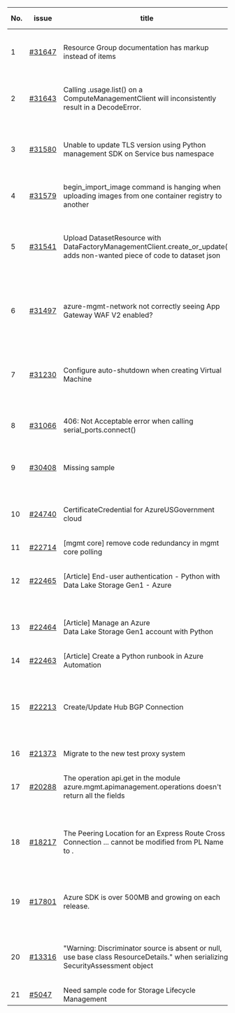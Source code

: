 | No. | issue | title | labels | assignees | bot advice | created date |
| ------ | ------ | ------ | ------ | ------ | ------ | :-----: |
|1|[#31647](https://github.com/Azure/azure-sdk-for-python/issues/31647)|Resource Group documentation has markup instead of items|Docs, question, ARM, Mgmt, customer-reported, needs-team-attention|msyyc|new comment|2023-08-14|
|2|[#31643](https://github.com/Azure/azure-sdk-for-python/issues/31643)| Calling .usage.list() on a ComputeManagementClient will inconsistently result in a DecodeError.|question, Client, Mgmt, customer-reported, needs-team-attention|msyyc|new comment|2023-08-14|
|3|[#31580](https://github.com/Azure/azure-sdk-for-python/issues/31580)|Unable to update TLS version using Python management SDK on Service bus namespace|Service Bus, question, Client, Mgmt, customer-reported, needs-author-feedback|msyyc||2023-08-11|
|4|[#31579](https://github.com/Azure/azure-sdk-for-python/issues/31579)|begin_import_image command is hanging when uploading images from one container registry to another|question, Mgmt, customer-reported, issue-addressed|msyyc||2023-08-11|
|5|[#31541](https://github.com/Azure/azure-sdk-for-python/issues/31541)|Upload DatasetResource with DataFactoryManagementClient.create_or_update() adds non-wanted piece of code to dataset json|question, Data Factory, Service Attention, Mgmt, customer-reported, needs-team-attention, CXP Attention|msyyc|no reply > 7|2023-08-09|
|6|[#31497](https://github.com/Azure/azure-sdk-for-python/issues/31497)|azure-mgmt-network not correctly seeing App Gateway WAF V2 enabled?|question, Network - Application Gateway, Mgmt, customer-reported, issue-addressed|msyyc||2023-08-07|
|7|[#31230](https://github.com/Azure/azure-sdk-for-python/issues/31230)|Configure auto-shutdown when creating Virtual Machine|question, Compute, Compute - VM, Mgmt, customer-reported, issue-addressed|msyyc||2023-07-20|
|8|[#31066](https://github.com/Azure/azure-sdk-for-python/issues/31066)|406: Not Acceptable error when calling serial_ports.connect()|question, Mgmt, customer-reported, issue-addressed|msyyc||2023-07-11|
|9|[#30408](https://github.com/Azure/azure-sdk-for-python/issues/30408)|Missing sample|Docs, ARM, Mgmt, customer-reported, needs-team-attention|msyyc|no reply > 7|2023-05-16|
|10|[#24740](https://github.com/Azure/azure-sdk-for-python/issues/24740)|CertificateCredential for AzureUSGovernment cloud|feature-request, Operations Management, Mgmt, needs-team-attention|msyyc, BigCat20196|new comment|2022-06-07|
|11|[#22714](https://github.com/Azure/azure-sdk-for-python/issues/22714)|[mgmt core] remove code redundancy in mgmt core polling|Mgmt, Azure.Mgmt.Core|msyyc|new issue|2022-01-21|
|12|[#22465](https://github.com/Azure/azure-sdk-for-python/issues/22465)|[Article] End-user authentication - Python with Data Lake Storage Gen1 - Azure|Storage, Docs, Client, Mgmt, Data Lake Storage Gen1, Resources|msyyc, tasherif-msft|no reply > 7|2022-01-12|
|13|[#22464](https://github.com/Azure/azure-sdk-for-python/issues/22464)|[Article] Manage an Azure Data Lake Storage Gen1 account with Python|Storage, Docs, Client, Mgmt, Data Lake Storage Gen1, Resources|msyyc, tasherif-msft|no reply > 7|2022-01-12|
|14|[#22463](https://github.com/Azure/azure-sdk-for-python/issues/22463)|[Article] Create a Python runbook in Azure Automation|Docs, Compute, Mgmt, Resources|msyyc|no reply > 7|2022-01-12|
|15|[#22213](https://github.com/Azure/azure-sdk-for-python/issues/22213)|Create/Update Hub BGP Connection|question, Network, Service Attention, Mgmt, customer-reported, needs-team-attention, Network - Virtual WAN|msyyc|new comment|2021-12-17|
|16|[#21373](https://github.com/Azure/azure-sdk-for-python/issues/21373)|Migrate to the new test proxy system|Mgmt, Epic, MQ|msyyc|no reply > 7|2021-10-22|
|17|[#20288](https://github.com/Azure/azure-sdk-for-python/issues/20288)|The operation api.get in the module azure.mgmt.apimanagement.operations doesn't return all the fields|bug, API Management, Mgmt, customer-reported|msyyc, BigCat20196|new comment|2021-08-16|
|18|[#18217](https://github.com/Azure/azure-sdk-for-python/issues/18217)|The Peering Location for an Express Route Cross Connection ... cannot be modified from PL Name to .|bug, Network - ExpressRoute, Service Attention, Mgmt, customer-reported, needs-team-attention|msyyc|new comment|2021-04-22|
|19|[#17801](https://github.com/Azure/azure-sdk-for-python/issues/17801)|Azure SDK is over 500MB and growing on each release.|question, Network, Service Attention, Mgmt, customer-reported, needs-team-attention|lmazuel, msyyc, iscai-msft|new comment|2021-04-05|
|20|[#13316](https://github.com/Azure/azure-sdk-for-python/issues/13316)|"Warning: Discriminator source is absent or null, use base class ResourceDetails." when serializing SecurityAssessment object|question, Security, Service Attention, Mgmt, customer-reported, needs-team-attention|msyyc|new comment|2020-08-25|
|21|[#5047](https://github.com/Azure/azure-sdk-for-python/issues/5047)|Need sample code for Storage Lifecycle Management|Docs, Mgmt|msyyc|new comment|2019-05-02|
